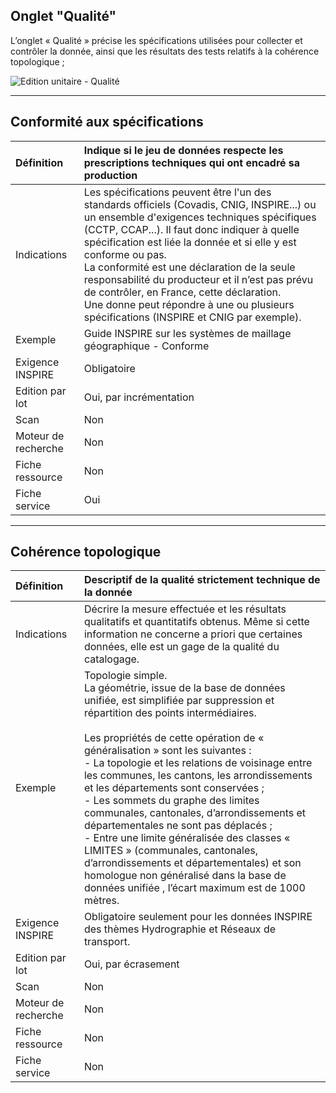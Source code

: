 ## Onglet "Qualité"

L’onglet « Qualité » précise les spécifications utilisées pour collecter et contrôler la donnée, ainsi que les résultats des tests relatifs à la cohérence topologique ;

![Edition unitaire - Qualité](/images/inv_edit_one_quality.png "L&apos;édition unitaire - onglet Qualité")

_________

## <i class="fa fa-trophy"></i> Conformité aux spécifications

| Définition          | Indique si le jeu de données respecte les prescriptions techniques qui ont encadré sa production |
| :------------------ | :---------------------------- |
| Indications         | Les spécifications peuvent être l&apos;un des standards officiels (Covadis, CNIG, INSPIRE...) ou un ensemble d&apos;exigences techniques spécifiques (CCTP, CCAP...). Il faut donc indiquer à quelle spécification est liée la donnée et si elle y est conforme ou pas.<br />La conformité est une déclaration de la seule responsabilité du producteur et il n’est pas prévu de contrôler, en France, cette déclaration.<br />Une donne peut répondre à une ou plusieurs spécifications (INSPIRE et CNIG par exemple). |
| Exemple             | Guide INSPIRE sur les systèmes de maillage géographique - Conforme |
| Exigence INSPIRE    | Obligatoire                   |
| Edition par lot     | Oui, par incrémentation       |
| Scan                | Non                           |
| Moteur de recherche | Non                           |
| Fiche ressource     | Non                           |
| Fiche service       | Oui                           |

_________

## <i class="fa fa-puzzle-piece"></i> Cohérence topologique

| Définition          | Descriptif de la qualité strictement technique de la donnée |
| :------------------ | :---------------------------- |
| Indications         | Décrire la mesure effectuée et les résultats qualitatifs et quantitatifs obtenus. Même si cette information ne concerne a priori que certaines données, elle est un gage de la qualité du catalogage. |
| Exemple             | Topologie simple.<br />La géométrie, issue de la base de données unifiée, est simplifiée par suppression et répartition des points intermédiaires.<br /><br />Les propriétés de cette opération de « généralisation » sont les suivantes :<br /> - La topologie et les relations de voisinage entre les communes, les cantons, les arrondissements et les départements sont conservées ;<br /> - Les sommets du graphe des limites communales, cantonales, d’arrondissements et départementales ne sont pas déplacés ;<br /> - Entre une limite généralisée des classes « LIMITES » (communales, cantonales, d’arrondissements et départementales) et son homologue non généralisé dans la base de données unifiée , l’écart maximum est de 1000 mètres. |
| Exigence INSPIRE    | Obligatoire seulement pour les données INSPIRE des thèmes Hydrographie et Réseaux de transport. |
| Edition par lot     | Oui, par écrasement           |
| Scan                | Non                           |
| Moteur de recherche | Non                           |
| Fiche ressource     | Non                           |
| Fiche service       | Non                           |

